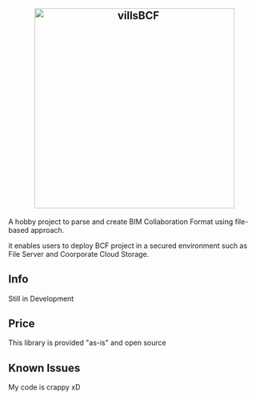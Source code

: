 <h2 align="center">
<img src="[https://github.com/chuncahk/villsBCF/blob/main/_resources/villsBCF_logo.svg](https://raw.githubusercontent.com/chuncahk/villsBCF/af3221412dd2ec4a25c4fdbb2cb1cbcceb29a70c/_resources/villsBCF_logo.svg)" alt="villsBCF" width="400">
</h2>

A hobby project to parse and create BIM Collaboration Format using file-based approach.

it enables users to deploy BCF project in a secured environment such as File Server and Coorporate Cloud Storage.

## Info
Still in Development

## Price
This library is provided "as-is" and open source

## Known Issues
My code is crappy xD
